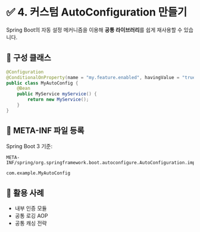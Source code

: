 # ✅ 4. 커스텀 AutoConfiguration 만들기

Spring Boot의 자동 설정 메커니즘을 이용해 **공통 라이브러리**를 쉽게 재사용할 수 있습니다.

## 🔹 구성 클래스

```java
@Configuration
@ConditionalOnProperty(name = "my.feature.enabled", havingValue = "true")
public class MyAutoConfig {
    @Bean
    public MyService myService() {
        return new MyService();
    }
}
```

## 🔹 META-INF 파일 등록

Spring Boot 3 기준:
```
META-INF/spring/org.springframework.boot.autoconfigure.AutoConfiguration.imports
```

```txt
com.example.MyAutoConfig
```

## 🔹 활용 사례

- 내부 인증 모듈
- 공통 로깅 AOP
- 공통 캐싱 전략